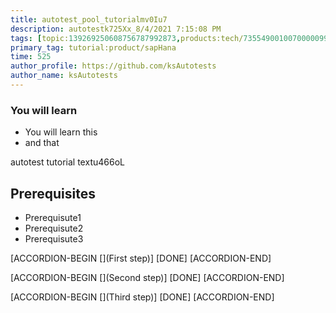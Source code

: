 ```yaml
---
title: autotest_pool_tutorialmv0Iu7
description: autotestk725Xx_8/4/2021 7:15:08 PM
tags: [topic:139269250608756787992873,products:tech/73554900100700000996,tutorial:experience/advanced]
primary_tag: tutorial:product/sapHana
time: 525
author_profile: https://github.com/ksAutotests
author_name: ksAutotests
---
```

### You will learn
- You will learn this
- and that

autotest tutorial textu466oL

## Prerequisites
- Prerequisute1
- Prerequisute2
- Prerequisute3

[ACCORDION-BEGIN [](First step)]
[DONE]
[ACCORDION-END]

[ACCORDION-BEGIN [](Second step)]
[DONE]
[ACCORDION-END]

[ACCORDION-BEGIN [](Third step)]
[DONE]
[ACCORDION-END]

